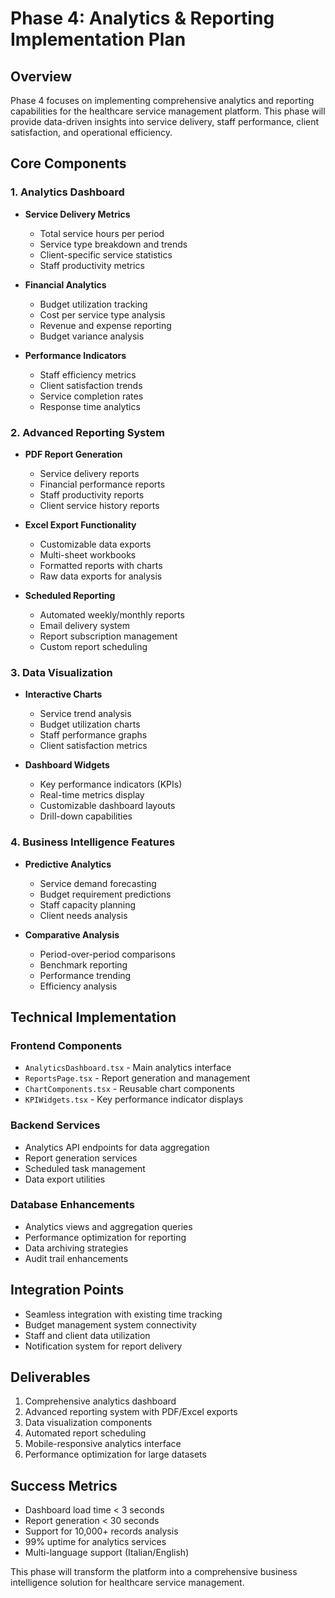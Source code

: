# Phase 4: Analytics & Reporting Implementation Plan

## Overview
Phase 4 focuses on implementing comprehensive analytics and reporting capabilities for the healthcare service management platform. This phase will provide data-driven insights into service delivery, staff performance, client satisfaction, and operational efficiency.

## Core Components

### 1. Analytics Dashboard
- **Service Delivery Metrics**
  - Total service hours per period
  - Service type breakdown and trends
  - Client-specific service statistics
  - Staff productivity metrics

- **Financial Analytics**
  - Budget utilization tracking
  - Cost per service type analysis
  - Revenue and expense reporting
  - Budget variance analysis

- **Performance Indicators**
  - Staff efficiency metrics
  - Client satisfaction trends
  - Service completion rates
  - Response time analytics

### 2. Advanced Reporting System
- **PDF Report Generation**
  - Service delivery reports
  - Financial performance reports
  - Staff productivity reports
  - Client service history reports

- **Excel Export Functionality**
  - Customizable data exports
  - Multi-sheet workbooks
  - Formatted reports with charts
  - Raw data exports for analysis

- **Scheduled Reporting**
  - Automated weekly/monthly reports
  - Email delivery system
  - Report subscription management
  - Custom report scheduling

### 3. Data Visualization
- **Interactive Charts**
  - Service trend analysis
  - Budget utilization charts
  - Staff performance graphs
  - Client satisfaction metrics

- **Dashboard Widgets**
  - Key performance indicators (KPIs)
  - Real-time metrics display
  - Customizable dashboard layouts
  - Drill-down capabilities

### 4. Business Intelligence Features
- **Predictive Analytics**
  - Service demand forecasting
  - Budget requirement predictions
  - Staff capacity planning
  - Client needs analysis

- **Comparative Analysis**
  - Period-over-period comparisons
  - Benchmark reporting
  - Performance trending
  - Efficiency analysis

## Technical Implementation

### Frontend Components
- `AnalyticsDashboard.tsx` - Main analytics interface
- `ReportsPage.tsx` - Report generation and management
- `ChartComponents.tsx` - Reusable chart components
- `KPIWidgets.tsx` - Key performance indicator displays

### Backend Services
- Analytics API endpoints for data aggregation
- Report generation services
- Scheduled task management
- Data export utilities

### Database Enhancements
- Analytics views and aggregation queries
- Performance optimization for reporting
- Data archiving strategies
- Audit trail enhancements

## Integration Points
- Seamless integration with existing time tracking
- Budget management system connectivity
- Staff and client data utilization
- Notification system for report delivery

## Deliverables
1. Comprehensive analytics dashboard
2. Advanced reporting system with PDF/Excel exports
3. Data visualization components
4. Automated report scheduling
5. Mobile-responsive analytics interface
6. Performance optimization for large datasets

## Success Metrics
- Dashboard load time < 3 seconds
- Report generation < 30 seconds
- Support for 10,000+ records analysis
- 99% uptime for analytics services
- Multi-language support (Italian/English)

This phase will transform the platform into a comprehensive business intelligence solution for healthcare service management.